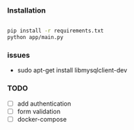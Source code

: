 
### Installation

```bash

pip install -r requirements.txt
python app/main.py
```

### issues
- sudo apt-get install libmysqlclient-dev

### TODO

* [ ] add authentication
* [ ] form validation
* [ ] docker-compose
